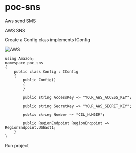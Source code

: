 # poc-sns
Aws send SMS

AWS SNS


Create a Config class implements IConfig

![AWS](https://img.shields.io/badge/Amazon_AWS-FF9900?style=for-the-badge&logo=amazonaws&logoColor=white)


```
using Amazon;
namespace poc_sns
{
    public class Config : IConfig
    {
        public Config()
        {
        }

        public string AccessKey => "YOUR_AWS_ACCESS_KEY";

        public string SecretKey => "YOUR_AWS_SECRET_KEY";

        public string Number => "CEL_NUMBER";

        public RegionEndpoint RegionEndpoint => RegionEndpoint.USEast1;
    }
}
```

Run project
